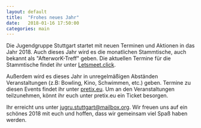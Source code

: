 ```yaml
---
layout: default
title:  "Frohes neues Jahr"
date:   2018-01-16 17:50:00
categories: main
---
```


Die Jugendgruppe Stuttgart startet mit neuen Terminen und Aktionen in das Jahr 2018.
Auch dieses Jahr wird es die monatlichen Stammtische, auch bekannt als "AfterworK-Treff" geben.
Die aktuellen Termine für die Stammtische findet ihr unter [Letsmeet.click](https://www.letsmeet.click/c/jugru-stuttgart/).

Außerdem wird es dieses Jahr in unregelmäßigen Abständen Veranstaltungen (z.B: Bowling, Kino, Schwimmen, etc.) geben. Termine zu diesen Events findet ihr unter [pretix.eu](https://pretix.eu/jugru/).
Um an den Veranstaltungen teilzunehmen, könnt ihr euch unter pretix.eu ein Ticket besorgen.

Ihr erreicht uns unter [jugru.stuttgart@mailbox.org](jugru.stuttgart@mailbox.org).
Wir freuen uns auf ein schönes 2018 mit euch und hoffen, dass wir gemeinsam viel Spaß haben werden.
